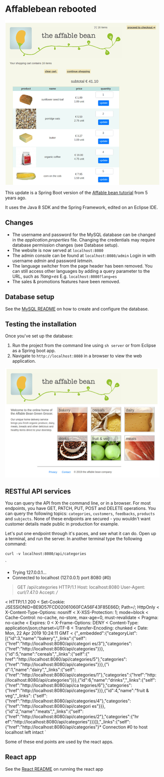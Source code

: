 # Affablebean rebooted

![Shopping cart](/cart.jpg "Affablebean") 


This update is a Spring Boot version of the [Affable bean tutorial](https://github.com/osmanpub/affablebean) from 5 years ago.

It uses the Java 8 SDK and the Spring Framework, edited on an Eclipse IDE.

## Changes

* The username and password for the MySQL database can be changed in the *application.properties* file. Changing the credentials may require database permission changes (see Database setup).
* The website is now served at `localhost:8080`
* The admin console can be found at `localhost:8080/admin` Login in with username *admin* and password *letmein*.
* The language switcher from the page header has been removed. You can still access other languages by adding a query parameter to the URL, such as *?lang=es* 
E.g. `localhost:8080?lang=es`
* The sales & promotions features have been removed.

## Database setup

See the [MySQL README](./mysql/README.md) on how to create and configure the database.

## Testing the installation

Once you've set up the database:

1. Run the project from the command line using `sh server` or from Eclipse as a Spring boot app.
2. Navigate to `http://localhost:8080` in a browser to view the web application. 
 
 
![Home page](/home.jpg "Affablebean")

## RESTful API services

You can query the API from the command line, or in a browser. For most endpoints, you have GET, PATCH, PUT, POST and DELETE operations. You can query the following topics: `categories`, `customers`, `feedbacks`, `products` and `subjects`. None of these endpoints are secured - you wouldn't want customer details made public in production for example.

Let's put one endpoint through it's paces, and see what it can do. Open up a terminal, and run the server. In another terminal type the following command: 

`curl -v localhost:8080/api/categories`

`
*   Trying 127.0.0.1...
* Connected to localhost (127.0.0.1) port 8080 (#0)
> GET /api/categories HTTP/1.1
> Host: localhost:8080
> User-Agent: curl/7.47.0
> Accept: */*
> 
< HTTP/1.1 200 
< Set-Cookie: JSESSIONID=BE9D57FCD02061060FCA56F43F85E66D; Path=/; HttpOnly
< X-Content-Type-Options: nosniff
< X-XSS-Protection: 1; mode=block
< Cache-Control: no-cache, no-store, max-age=0, must-revalidate
< Pragma: no-cache
< Expires: 0
< X-Frame-Options: DENY
< Content-Type: application/json;charset=UTF-8
< Transfer-Encoding: chunked
< Date: Mon, 22 Apr 2019 10:24:11 GMT
< 
{"_embedded":{"categoryList":[{"id":3,"name":"bakery","_links":{"self":{"href":"http://localhost:8080/api/categori
es/3"},"categories":{"href":"http://localhost:8080/api/categories"}}},{"id":5,"name":"cereals","_links":{"self":{"
href":"http://localhost:8080/api/categories/5"},"categories":{"href":"http://localhost:8080/api/categories"}}},{"i
d":1,"name":"dairy","_links":{"self":{"href":"http://localhost:8080/api/categories/1"},"categories":{"href":"http:
//localhost:8080/api/categories"}}},{"id":6,"name":"drinks","_links":{"self":{"href":"http://localhost:8080/api/ca
tegories/6"},"categories":{"href":"http://localhost:8080/api/categories"}}},{"id":4,"name":"fruit & veg","_links":
{"self":{"href":"http://localhost:8080/api/categories/4"},"categories":{"href":"http://localhost:8080/api/categori
es"}}},{"id":2,"name":"meats","_links":{"self":{"href":"http://localhost:8080/api/categories/2"},"categories":{"hr
ef":"http://localhost:8080/api/categories"}}}]},"_links":{"self":{"href":"http://localhost:8080/api/categories"}* 
Connection #0 to host localhost left intact
`

Some of these end points are used by the react apps.


## React app

See the [React README](./react/README.md) on running the react app

